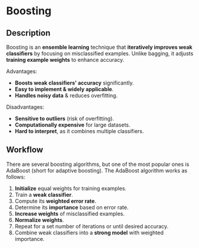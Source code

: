 # Boosting

## Description

Boosting is an **ensemble learning** technique that **iteratively improves weak classifiers** by focusing on misclassified examples.
Unlike bagging, it adjusts **training example weights** to enhance accuracy.

Advantages:

- **Boosts weak classifiers' accuracy** significantly.
- **Easy to implement & widely applicable**.
- **Handles noisy data** & reduces overfitting.

Disadvantages:

- **Sensitive to outliers** (risk of overfitting).
- **Computationally expensive** for large datasets.
- **Hard to interpret**, as it combines multiple classifiers.

## Workflow

There are several boosting algorithms, but one of the most popular ones is AdaBoost (short for adaptive boosting).
The AdaBoost algorithm works as follows:

1. **Initialize** equal weights for training examples.
2. Train a **weak classifier**.
3. Compute its **weighted error rate**.
4. Determine its **importance** based on error rate.
5. **Increase weights** of misclassified examples.
6. **Normalize weights**.
7. Repeat for a set number of iterations or until desired accuracy.
8. Combine weak classifiers into a **strong model** with weighted importance.
